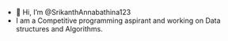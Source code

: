 - 👋 Hi, I’m @SrikanthAnnabathina123
- I am a Competitive programming aspirant and working on Data structures and Algorithms.

